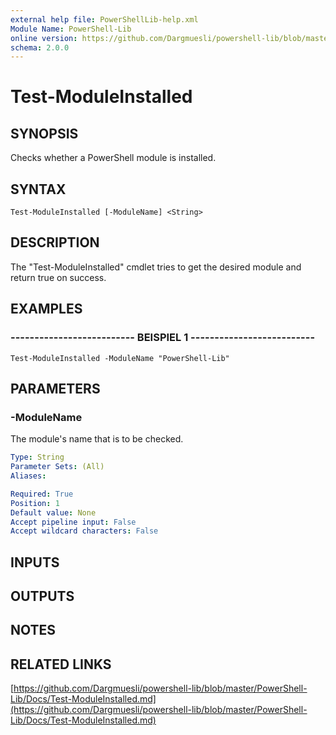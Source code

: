 ```yaml
---
external help file: PowerShellLib-help.xml
Module Name: PowerShell-Lib
online version: https://github.com/Dargmuesli/powershell-lib/blob/master/PowerShell-Lib/Docs/Test-ModuleInstalled.md
schema: 2.0.0
---
```


# Test-ModuleInstalled

## SYNOPSIS
Checks whether a PowerShell module is installed.

## SYNTAX

```
Test-ModuleInstalled [-ModuleName] <String>
```

## DESCRIPTION
The "Test-ModuleInstalled" cmdlet tries to get the desired module and return true on success.

## EXAMPLES

### -------------------------- BEISPIEL 1 --------------------------
```
Test-ModuleInstalled -ModuleName "PowerShell-Lib"
```

## PARAMETERS

### -ModuleName
The module's name that is to be checked.

```yaml
Type: String
Parameter Sets: (All)
Aliases: 

Required: True
Position: 1
Default value: None
Accept pipeline input: False
Accept wildcard characters: False
```

## INPUTS

## OUTPUTS

## NOTES

## RELATED LINKS

[https://github.com/Dargmuesli/powershell-lib/blob/master/PowerShell-Lib/Docs/Test-ModuleInstalled.md](https://github.com/Dargmuesli/powershell-lib/blob/master/PowerShell-Lib/Docs/Test-ModuleInstalled.md)

